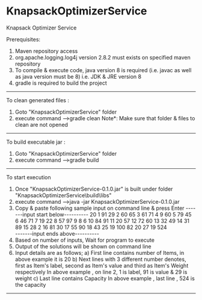 # KnapsackOptimizerService
Knapsack Optimizer Service

Prerequisites:
1) Maven repository access
2) org.apache.logging.log4j version 2.8.2 must exists on specified maven repository
3) To compile & execute code, java version 8 is required (i.e. javac as well as java version must be 8) i.e. JDK & JRE version 8
4) gradle is required to build the project
--------------------------------------------------
To clean generated files :
1) Goto "KnapsackOptimizerService" folder
2) execute command -->gradle clean
Note*:
Make sure that folder & files to clean are not opened
--------------------------------------------------
To build executable jar :
1) Goto "KnapsackOptimizerService" folder
2) execute command -->gradle build
--------------------------------------------------
To start execution       
1) Once "KnapsackOptimizerService-0.1.0.jar" is built under folder "KnapsackOptimizerService\build\libs"
2) execute command -->java -jar KnapsackOptimizerService-0.1.0.jar   
3) Copy & paste following sample input on command line & press Enter
-------input start below----------
20
    1    91    29
    2    60    65
    3    61    71
    4     9    60
    5    79    45
    6    46    71
    7    19    22
    8    57    97
    9     8     6
   10    84    91
   11    20    57
   12    72    60
   13    32    49
   14    31    89
   15    28     2
   16    81    30
   17    55    90
   18    43    25
   19   100    82
   20    27    19
524		
-------input ends above----------
4) Based on number of inputs, Wait for program to execute 
5) Output of the solutions will be shown on command line
6) Input details are as follows;
   a) First line contains number of Items, in above example it is 20
   b) Next lines with 3 different number denotes, first as Item's label, second as Item's value and third as Item's Weight respectively
      In above example , on line 2,  1 is label, 91 is value & 29 is weight
   c) Last line contains Capacity
      In above example , last line ,  524 is the capacity
   
   
-------------------------------------------------------------------------------------------

